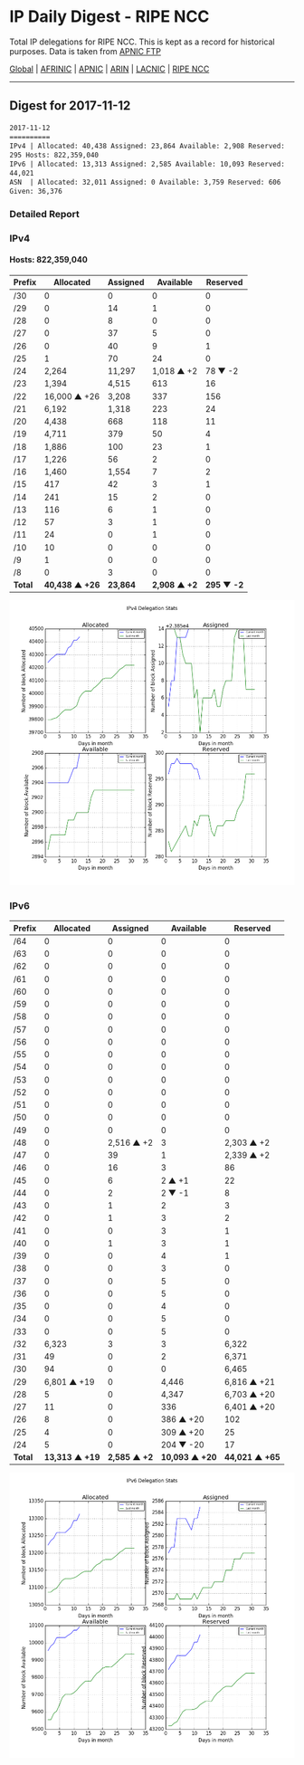 # IP Daily Digest - RIPE NCC

Total IP delegations for RIPE NCC. This is kept as a record for historical purposes. Data is taken from [APNIC FTP](https://ftp.apnic.net/)

[Global](https://github.com/csmets/IP-Daily-Digest) | [AFRINIC](https://github.com/csmets/IP-Daily-Digest/tree/master/archives/AFRINIC) | [APNIC](https://github.com/csmets/IP-Daily-Digest/tree/master/archives/APNIC) | [ARIN](https://github.com/csmets/IP-Daily-Digest/tree/master/archives/ARIN) | [LACNIC](https://github.com/csmets/IP-Daily-Digest/tree/master/archives/LACNIC) | [RIPE NCC](https://github.com/csmets/IP-Daily-Digest/tree/master/archives/RIPE_NCC)

---

## Digest for 2017-11-12
```
2017-11-12
==========
IPv4 | Allocated: 40,438 Assigned: 23,864 Available: 2,908 Reserved: 295 Hosts: 822,359,040
IPv6 | Allocated: 13,313 Assigned: 2,585 Available: 10,093 Reserved: 44,021
ASN  | Allocated: 32,011 Assigned: 0 Available: 3,759 Reserved: 606 Given: 36,376
```

### Detailed Report

### IPv4

#### Hosts: **822,359,040**

| Prefix | Allocated | Assigned | Available | Reserved |
| ----- | ----- | ----- | ----- | ----- |
| /30 | 0 | 0 | 0 | 0 |
| /29 | 0 | 14 | 1 | 0 |
| /28 | 0 | 8 | 0 | 0 |
| /27 | 0 | 37 | 5 | 0 |
| /26 | 0 | 40 | 9 | 1 |
| /25 | 1 | 70 | 24 | 0 |
| /24 | 2,264 | 11,297 | 1,018 ▲ +2 | 78 ▼ -2 |
| /23 | 1,394 | 4,515 | 613 | 16 |
| /22 | 16,000 ▲ +26 | 3,208 | 337 | 156 |
| /21 | 6,192 | 1,318 | 223 | 24 |
| /20 | 4,438 | 668 | 118 | 11 |
| /19 | 4,711 | 379 | 50 | 4 |
| /18 | 1,886 | 100 | 23 | 1 |
| /17 | 1,226 | 56 | 2 | 0 |
| /16 | 1,460 | 1,554 | 7 | 2 |
| /15 | 417 | 42 | 3 | 1 |
| /14 | 241 | 15 | 2 | 0 |
| /13 | 116 | 6 | 1 | 0 |
| /12 | 57 | 3 | 1 | 0 |
| /11 | 24 | 0 | 1 | 0 |
| /10 | 10 | 0 | 0 | 0 |
| /9 | 1 | 0 | 0 | 0 |
| /8 | 0 | 3 | 0 | 0 |
| **Total** | **40,438 ▲ +26** | **23,864** | **2,908 ▲ +2** | **295 ▼ -2** |

![ipv4-stats](ipv4-figure.png)

### IPv6

| Prefix | Allocated | Assigned | Available | Reserved |
| ----- | ----- | ----- | ----- | ----- |
| /64 | 0 | 0 | 0 | 0 |
| /63 | 0 | 0 | 0 | 0 |
| /62 | 0 | 0 | 0 | 0 |
| /61 | 0 | 0 | 0 | 0 |
| /60 | 0 | 0 | 0 | 0 |
| /59 | 0 | 0 | 0 | 0 |
| /58 | 0 | 0 | 0 | 0 |
| /57 | 0 | 0 | 0 | 0 |
| /56 | 0 | 0 | 0 | 0 |
| /55 | 0 | 0 | 0 | 0 |
| /54 | 0 | 0 | 0 | 0 |
| /53 | 0 | 0 | 0 | 0 |
| /52 | 0 | 0 | 0 | 0 |
| /51 | 0 | 0 | 0 | 0 |
| /50 | 0 | 0 | 0 | 0 |
| /49 | 0 | 0 | 0 | 0 |
| /48 | 0 | 2,516 ▲ +2 | 3 | 2,303 ▲ +2 |
| /47 | 0 | 39 | 1 | 2,339 ▲ +2 |
| /46 | 0 | 16 | 3 | 86 |
| /45 | 0 | 6 | 2 ▲ +1 | 22 |
| /44 | 0 | 2 | 2 ▼ -1 | 8 |
| /43 | 0 | 1 | 2 | 3 |
| /42 | 0 | 1 | 3 | 2 |
| /41 | 0 | 0 | 3 | 1 |
| /40 | 0 | 1 | 3 | 1 |
| /39 | 0 | 0 | 4 | 1 |
| /38 | 0 | 0 | 3 | 0 |
| /37 | 0 | 0 | 5 | 0 |
| /36 | 0 | 0 | 5 | 0 |
| /35 | 0 | 0 | 4 | 0 |
| /34 | 0 | 0 | 5 | 0 |
| /33 | 0 | 0 | 5 | 0 |
| /32 | 6,323 | 3 | 3 | 6,322 |
| /31 | 49 | 0 | 2 | 6,371 |
| /30 | 94 | 0 | 0 | 6,465 |
| /29 | 6,801 ▲ +19 | 0 | 4,446 | 6,816 ▲ +21 |
| /28 | 5 | 0 | 4,347 | 6,703 ▲ +20 |
| /27 | 11 | 0 | 336 | 6,401 ▲ +20 |
| /26 | 8 | 0 | 386 ▲ +20 | 102 |
| /25 | 4 | 0 | 309 ▲ +20 | 25 |
| /24 | 5 | 0 | 204 ▼ -20 | 17 |
| **Total** | **13,313 ▲ +19** | **2,585 ▲ +2** | **10,093 ▲ +20** | **44,021 ▲ +65** |

![ipv6-stats](ipv6-figure.png)